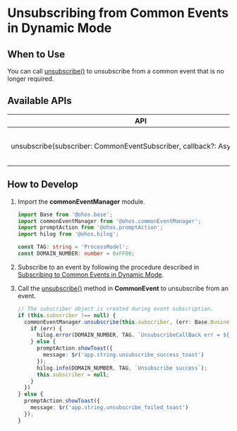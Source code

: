 # Unsubscribing from Common Events in Dynamic Mode


## When to Use

You can call [unsubscribe()](../../reference/apis-basic-services-kit/js-apis-commonEventManager.md#commoneventmanagerunsubscribe) to unsubscribe from a common event that is no longer required.


## Available APIs

| API| Description|
| -------- | -------- |
| unsubscribe(subscriber:&nbsp;CommonEventSubscriber,&nbsp;callback?:&nbsp;AsyncCallback) | Unsubscribes from a common event.|


## How to Develop

1. Import the **commonEventManager** module.
   
   ```ts
   import Base from '@ohos.base';
   import commonEventManager from '@ohos.commonEventManager';
   import promptAction from '@ohos.promptAction';
   import hilog from '@ohos.hilog';

   const TAG: string = 'ProcessModel';
   const DOMAIN_NUMBER: number = 0xFF00;
   ```

2. Subscribe to an event by following the procedure described in [Subscribing to Common Events in Dynamic Mode](common-event-subscription.md).

3. Call the [unsubscribe()](../../reference/apis-basic-services-kit/js-apis-commonEventManager.md#commoneventmanagerunsubscribe) method in **CommonEvent** to unsubscribe from an event.
   
   ```ts
   // The subscriber object is created during event subscription.
   if (this.subscriber !== null) {
     commonEventManager.unsubscribe(this.subscriber, (err: Base.BusinessError) => {
       if (err) {
         hilog.error(DOMAIN_NUMBER, TAG, `UnsubscribeCallBack err = ${JSON.stringify(err)}`);
       } else {
         promptAction.showToast({
           message: $r('app.string.unsubscribe_success_toast')
         });
         hilog.info(DOMAIN_NUMBER, TAG, `Unsubscribe success`);
         this.subscriber = null;
       }
     })
   } else {
     promptAction.showToast({
       message: $r('app.string.unsubscribe_failed_toast')
     });
   }
   ```
